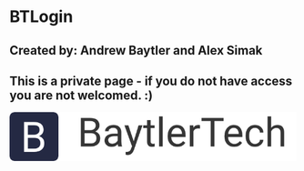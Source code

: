 # BTLogin
## Created by: Andrew Baytler and Alex Simak
## This is a private page - if you do not have access you are not welcomed. :)
![Test Image 1](BaytlerLogo.png)
